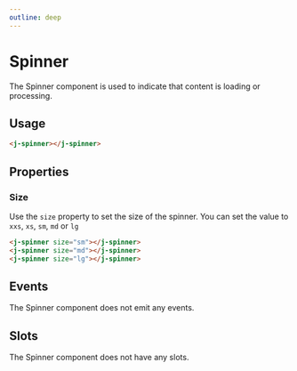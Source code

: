 ```yaml
---
outline: deep
---
```


# Spinner

The Spinner component is used to indicate that content is loading or processing.

## Usage

<j-spinner></j-spinner>

```html
<j-spinner></j-spinner>
```

## Properties

### Size <Badge type="info" text="string" />

Use the `size` property to set the size of the spinner. You can set the value to `xxs`, `xs`, `sm`, `md` or `lg`

<j-spinner size="xxs"></j-spinner>
<j-spinner size="xs"></j-spinner>
<j-spinner size="sm"></j-spinner>
<j-spinner size="md"></j-spinner>
<j-spinner size="lg"></j-spinner>

```html
<j-spinner size="sm"></j-spinner>
<j-spinner size="md"></j-spinner>
<j-spinner size="lg"></j-spinner>
```

## Events

The Spinner component does not emit any events.

## Slots

The Spinner component does not have any slots.
